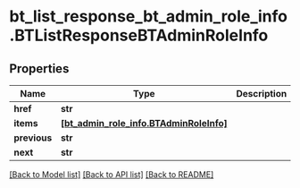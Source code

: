 # bt_list_response_bt_admin_role_info.BTListResponseBTAdminRoleInfo

## Properties
Name | Type | Description | Notes
------------ | ------------- | ------------- | -------------
**href** | **str** |  | [optional] 
**items** | [**[bt_admin_role_info.BTAdminRoleInfo]**](BTAdminRoleInfo.md) |  | [optional] 
**previous** | **str** |  | [optional] 
**next** | **str** |  | [optional] 

[[Back to Model list]](../README.md#documentation-for-models) [[Back to API list]](../README.md#documentation-for-api-endpoints) [[Back to README]](../README.md)


